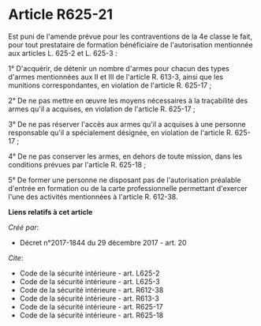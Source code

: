# Article R625-21

Est puni de l'amende prévue pour les contraventions de la 4e classe le fait, pour tout prestataire de formation bénéficiaire
de l'autorisation mentionnée aux articles L. 625-2 et L. 625-3 : 

1° D'acquérir, de détenir un nombre d'armes pour chacun des types d'armes mentionnées aux II et III de l'article R. 613-3,
ainsi que les munitions correspondantes, en violation de l'article R. 625-17 ; 

2° De ne pas mettre en œuvre les moyens nécessaires à la traçabilité des armes qu'il a acquises, en violation de l'article R.
625-17 ; 

3° De ne pas réserver l'accès aux armes qu'il a acquises à une personne responsable qu'il a spécialement désignée, en
violation de l'article R. 625-17 ; 

4° De ne pas conserver les armes, en dehors de toute mission, dans les conditions prévues par l'article R. 625-18 ; 

5° De former une personne ne disposant pas de l'autorisation préalable d'entrée en formation ou de la carte professionnelle
permettant d'exercer l'une des activités mentionnées à l'article R. 612-38.

**Liens relatifs à cet article**

_Créé par_:

  - Décret n°2017-1844 du 29 décembre 2017 - art. 20

_Cite_:

  - Code de la sécurité intérieure - art. L625-2
  - Code de la sécurité intérieure - art. L625-3
  - Code de la sécurité intérieure - art. R612-38
  - Code de la sécurité intérieure - art. R613-3
  - Code de la sécurité intérieure - art. R625-17
  - Code de la sécurité intérieure - art. R625-18
